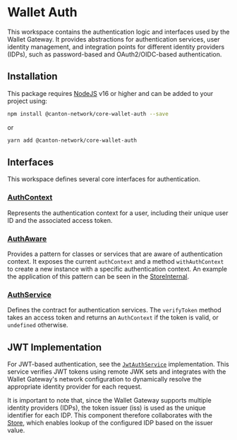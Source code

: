 # Wallet Auth

This workspace contains the authentication logic and interfaces used by the Wallet Gateway.
It provides abstractions for authentication services, user identity management, and integration points for different identity providers (IDPs), such as password-based and OAuth2/OIDC-based authentication.

## Installation

This package requires [NodeJS](https://nodejs.org/) v16 or higher and can be added to your project using:

```sh
npm install @canton-network/core-wallet-auth --save
```

or

```sh
yarn add @canton-network/core-wallet-auth
```

## Interfaces

This workspace defines several core interfaces for authentication.

### [AuthContext](./src/AuthService.ts)

Represents the authentication context for a user, including their unique user ID and the associated access token.

### [AuthAware](./src/AuthService.ts)

Provides a pattern for classes or services that are aware of authentication context.
It exposes the current `authContext` and a method `withAuthContext` to create a new instance with a specific authentication context.
An example the application of this pattern can be seen in the [StoreInternal](../wallet-store/src/StoreInternal.ts).

### [AuthService](./src/AuthService.ts)

Defines the contract for authentication services.
The `verifyToken` method takes an access token and returns an `AuthContext` if the token is valid, or `undefined` otherwise.

## JWT Implementation

For JWT-based authentication, see the [`JwtAuthService`](../wallet-gateway/remote/src/auth/JwtAuthService.ts) implementation.
This service verifies JWT tokens using remote JWK sets and integrates with the Wallet Gateway's network configuration to dynamically resolve the appropriate identity provider for each request.

It is important to note that, since the Wallet Gateway supports multiple identity providers (IDPs), the token issuer (iss) is used as the unique identifier for each IDP.
This component therefore collaborates with the [Store](../wallet-store/src/Store.ts), which enables lookup of the configured IDP based on the issuer value.
